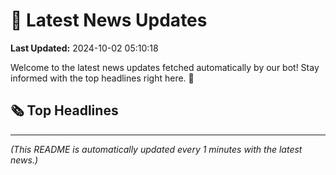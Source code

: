 # 📰 Latest News Updates
**Last Updated:** 2024-10-02 05:10:18

Welcome to the latest news updates fetched automatically by our bot! Stay informed with the top headlines right here. 🚀

## 🗞️ Top Headlines

---
*(This README is automatically updated every 1 minutes with the latest news.)*
